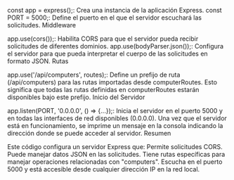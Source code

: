 

const app = express();: Crea una instancia de la aplicación Express.
const PORT = 5000;: Define el puerto en el que el servidor escuchará las solicitudes.
Middleware

app.use(cors());: Habilita CORS para que el servidor pueda recibir solicitudes de diferentes dominios.
app.use(bodyParser.json());: Configura el servidor para que pueda interpretar el cuerpo de las solicitudes en formato JSON.
Rutas

app.use('/api/computers', routes);: Define un prefijo de ruta (/api/computers) para las rutas importadas desde computerRoutes. Esto significa que todas las rutas definidas en computerRoutes estarán disponibles bajo este prefijo.
Inicio del Servidor

app.listen(PORT, '0.0.0.0', () => {...});: Inicia el servidor en el puerto 5000 y en todas las interfaces de red disponibles (0.0.0.0). Una vez que el servidor está en funcionamiento, se imprime un mensaje en la consola indicando la dirección donde se puede acceder al servidor.
Resumen

Este código configura un servidor Express que:
Permite solicitudes CORS.
Puede manejar datos JSON en las solicitudes.
Tiene rutas específicas para manejar operaciones relacionadas con "computers".
Escucha en el puerto 5000 y está accesible desde cualquier dirección IP en la red local.
